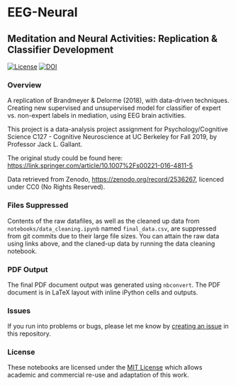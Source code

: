 # EEG-Neural
## Meditation and Neural Activities: Replication &amp; Classifier Development

[![License](https://img.shields.io/github/license/simpeg-research/heagy-2018-em-casing.svg)](https://github.com/yuyang-zhong/project-psyched/blob/master/LICENSE)
[![DOI](https://zenodo.org/badge/DOI/10.5281/zenodo.2536267.svg)](https://doi.org/10.5281/zenodo.2536267)

### Overview
A replication of Brandmeyer & Delorme (2018), with data-driven techniques. Creating new supervised and unsupervised model for classifier of expert vs. non-expert labels in mediation, using EEG brain activities.

This project is a data-analysis project assignment for Psychology/Cognitive Science C127 - Cognitive Neuroscience at UC Berkeley for Fall 2019, by Professor Jack L. Gallant.

The original study could be found here: https://link.springer.com/article/10.1007%2Fs00221-016-4811-5

Data retrieved from Zenodo, https://zenodo.org/record/2536267, licenced under CC0 (No Rights Reserved).

### Files Suppressed
Contents of the raw datafiles, as well as the cleaned up data from `notebooks/data_cleaning.ipynb` named `final_data.csv`, are suppressed from git commits due to their large file sizes. You can attain the raw data using links above, and the claned-up data by running the data cleaning notebook. 

### PDF Output
The final PDF document output was generated using `nbconvert`. The PDF document is in LaTeX layout with inline iPython cells and outputs.

### Issues
If you run into problems or bugs, please let me know by [creating an issue](https://github.com/yuyang-zhong/EEG-Neural/issues/new) in this repository.

### License
These notebooks are licensed under the [MIT License](/LICENSE) which allows academic and commercial re-use and adaptation of this work.
